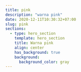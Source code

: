 ```yaml
---
title: pink
description: "warna pink"
date: 2020-12-11T10:30:32+07:00
slug: pink
sections:
  - type: hero_section
    template: hero_section
    title: Warna pink
    align: center
    has_background: true
    background:
      background_color: gray
---
```


